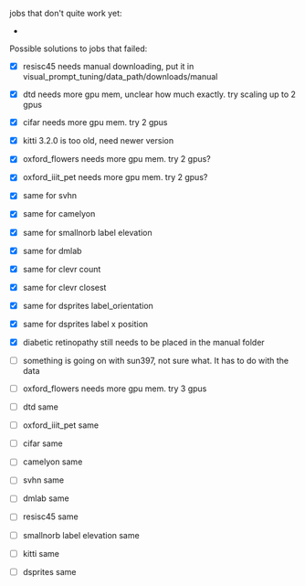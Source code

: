 jobs that don't quite work yet:

- 

Possible solutions to jobs that failed:

- [x] resisc45 needs manual downloading, put it in visual_prompt_tuning/data_path/downloads/manual
- [x] dtd needs more gpu mem, unclear how much exactly. try scaling up to 2 gpus
- [x] cifar needs more gpu mem. try 2 gpus
- [x] kitti 3.2.0 is too old, need newer version
- [x] oxford_flowers needs more gpu mem. try 2 gpus?
- [x] oxford_iiit_pet needs more gpu mem. try 2 gpus?
- [x] same for svhn
- [x] same for camelyon
- [x] same for smallnorb label elevation
- [x] same for dmlab
- [x] same for clevr count
- [x] same for clevr closest
- [x] same for dsprites label_orientation
- [x] same for dsprites label x position
- [x] diabetic retinopathy still needs to be placed in the manual folder
- [ ] something is going on with sun397, not sure what. It has to do with the data





- [ ] oxford_flowers needs more gpu mem. try 3 gpus
- [ ] dtd same
- [ ] oxford_iiit_pet same
- [ ] cifar same
- [ ] camelyon same
- [ ] svhn same
- [ ] dmlab same
- [ ] resisc45 same
- [ ] smallnorb label elevation same
- [ ] kitti same
- [ ] dsprites same